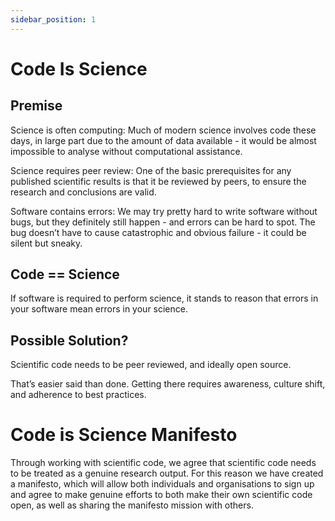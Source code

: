 ```yaml
---
sidebar_position: 1
---
```


# Code Is Science

## Premise

Science is often computing: Much of modern science involves code these days, in large part due to the amount of data available - it would be almost impossible to analyse without computational assistance.

Science requires peer review: One of the basic prerequisites for any published scientific results is that it be reviewed by peers, to ensure the research and conclusions are valid.

Software contains errors: We may try pretty hard to write software without bugs, but they definitely still happen - and errors can be hard to spot. The bug doesn’t have to cause catastrophic and obvious failure - it could be silent but sneaky.

## Code == Science

If software is required to perform science, it stands to reason that errors in your software mean errors in your science.

## Possible Solution?

Scientific code needs to be peer reviewed, and ideally open source.

That’s easier said than done. Getting there requires awareness, culture shift, and adherence to best practices.

# Code is Science Manifesto

Through working with scientific code, we agree that scientific code needs to be treated as a genuine research output. For this reason we have created a manifesto, which will allow both individuals and organisations to sign up and agree to make genuine efforts to both make their own scientific code open, as well as sharing the manifesto mission with others.
